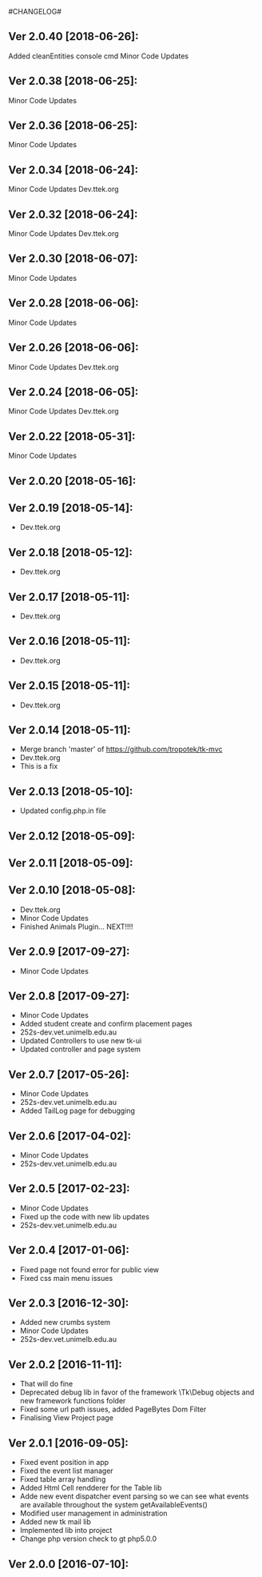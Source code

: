 #CHANGELOG#

Ver 2.0.40 [2018-06-26]:
-------------------------------
Added cleanEntities console cmd
Minor Code Updates


Ver 2.0.38 [2018-06-25]:
-------------------------------
Minor Code Updates


Ver 2.0.36 [2018-06-25]:
-------------------------------
Minor Code Updates


Ver 2.0.34 [2018-06-24]:
-------------------------------
Minor Code Updates
Dev.ttek.org


Ver 2.0.32 [2018-06-24]:
-------------------------------
Minor Code Updates
Dev.ttek.org


Ver 2.0.30 [2018-06-07]:
-------------------------------
Minor Code Updates


Ver 2.0.28 [2018-06-06]:
-------------------------------
Minor Code Updates


Ver 2.0.26 [2018-06-06]:
-------------------------------
Minor Code Updates
Dev.ttek.org


Ver 2.0.24 [2018-06-05]:
-------------------------------
Minor Code Updates
Dev.ttek.org


Ver 2.0.22 [2018-05-31]:
-------------------------------
Minor Code Updates


Ver 2.0.20 [2018-05-16]:
-------------------------------


Ver 2.0.19 [2018-05-14]:
-------------------------------
 - Dev.ttek.org


Ver 2.0.18 [2018-05-12]:
-------------------------------
 - Dev.ttek.org


Ver 2.0.17 [2018-05-11]:
-------------------------------
 - Dev.ttek.org


Ver 2.0.16 [2018-05-11]:
-------------------------------
 - Dev.ttek.org


Ver 2.0.15 [2018-05-11]:
-------------------------------
 - Dev.ttek.org


Ver 2.0.14 [2018-05-11]:
-------------------------------
 - Merge branch 'master' of https://github.com/tropotek/tk-mvc
 - Dev.ttek.org
 - This is a fix


Ver 2.0.13 [2018-05-10]:
-------------------------------
 - Updated config.php.in file


Ver 2.0.12 [2018-05-09]:
-------------------------------


Ver 2.0.11 [2018-05-09]:
-------------------------------


Ver 2.0.10 [2018-05-08]:
-------------------------------
 - Dev.ttek.org
 - Minor Code Updates
 - Finished Animals Plugin... NEXT!!!!


Ver 2.0.9 [2017-09-27]:
-------------------------------
 - Minor Code Updates


Ver 2.0.8 [2017-09-27]:
-------------------------------
 - Minor Code Updates
 - Added student create and confirm placement pages
 - 252s-dev.vet.unimelb.edu.au
 - Updated Controllers to use new tk-ui
 - Updated controller and page system


Ver 2.0.7 [2017-05-26]:
-------------------------------
 - Minor Code Updates
 - 252s-dev.vet.unimelb.edu.au
 - Added TailLog page for debugging


Ver 2.0.6 [2017-04-02]:
-------------------------------
 - Minor Code Updates
 - 252s-dev.vet.unimelb.edu.au


Ver 2.0.5 [2017-02-23]:
-------------------------------
 - Minor Code Updates
 - Fixed up the code with new lib updates
 - 252s-dev.vet.unimelb.edu.au


Ver 2.0.4 [2017-01-06]:
-------------------------------
 - Fixed page not found error for public view
 - Fixed css main menu issues


Ver 2.0.3 [2016-12-30]:
-------------------------------
 - Added new crumbs system
 - Minor Code Updates
 - 252s-dev.vet.unimelb.edu.au


Ver 2.0.2 [2016-11-11]:
-------------------------------
 - That will do fine
 - Deprecated debug lib in favor of the framework \Tk\Debug objects and new framework functions folder
 - Fixed some url path issues, added PageBytes Dom Filter
 - Finalising View Project page


Ver 2.0.1 [2016-09-05]:
-------------------------------
 - Fixed event position in app
 - Fixed the event list manager
 - Fixed table array handling
 - Added Html Cell rendderer for the Table lib
 - Adde new event dispatcher event parsing so we can see what events are available throughout the
   system getAvailableEvents()
 - Modified user management in administration
 - Added new tk mail lib
 - Implemented lib into project
 - Change php version check to gt php5.0.0


Ver 2.0.0 [2016-07-10]:
-------------------------------


